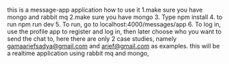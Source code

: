 this is a message-app application
how to use it
1.make sure you have mongo and rabbit mq
2.make sure you have mongo
3. Type npm install
4. to run npm run dev
5. To run, go to localhost:4000/messages/app
6. To log in, use the profile app to register and log in, then later choose who you want to send the chat to, here there are only 2 case studies, namely gamaariefsadya@gmail.com and arief@gmail.com as examples.
this will be a realtime application using rabbit mq and mongo,

